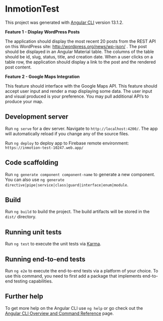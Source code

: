 # InmotionTest

This project was generated with [Angular CLI](https://github.com/angular/angular-cli) version 13.1.2.

**Feature 1 - Display WordPress Posts**

The application should display the most recent 20 posts from the REST API on this
WordPress site: http://wordpress.org/news/wp-json/ . The post should be displayed in an
Angular Material table. The columns of the table should be id, slug, status, title, and creation
date. When a user clicks on a table row, the application should display a link to the post and
the rendered post content.

**Feature 2 - Google Maps Integration**

This feature should interface with the Google Maps API. This feature should accept user
input and render a map displaying some data. The user input and visual produced is your
preference. You may pull additional API’s to produce your map.

## Development server

Run `ng serve` for a dev server. Navigate to `http://localhost:4200/`. The app will automatically reload if you change any of the source files.

Run `ng deploy` to deploy app to Firebase remote environment: `https://inmotion-test-10247.web.app/`

## Code scaffolding

Run `ng generate component component-name` to generate a new component. You can also use `ng generate directive|pipe|service|class|guard|interface|enum|module`.

## Build

Run `ng build` to build the project. The build artifacts will be stored in the `dist/` directory.

## Running unit tests

Run `ng test` to execute the unit tests via [Karma](https://karma-runner.github.io).

## Running end-to-end tests

Run `ng e2e` to execute the end-to-end tests via a platform of your choice. To use this command, you need to first add a package that implements end-to-end testing capabilities.

## Further help

To get more help on the Angular CLI use `ng help` or go check out the [Angular CLI Overview and Command Reference](https://angular.io/cli) page.
